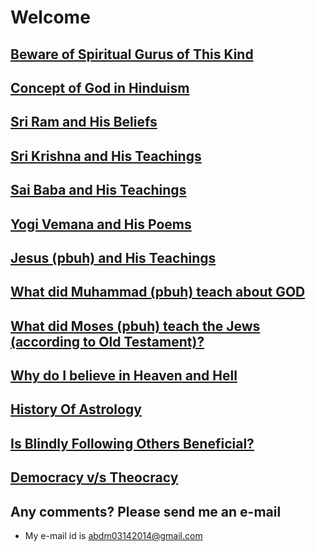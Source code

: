 # Welcome

## [Beware of Spiritual Gurus of This Kind](beware_of_spiritual_gurus_of_this_kind.md)
## [Concept of God in Hinduism](concept_of_god_in_hinduism.md)
## [Sri Ram and His Beliefs](sri_ram.md)
## [Sri Krishna and His Teachings](sri_krishna_and_his_teachings.md)
## [Sai Baba and His Teachings](sai_baba.md)
## [Yogi Vemana and His Poems](yogi_vemana_and_his_teachings.md)
## [Jesus (pbuh) and His Teachings](jesus_pbuh_and_his_beliefs.md)
## [What did Muhammad (pbuh) teach about GOD](what_did_muhammad_pbuh_teach.md)
## [What did Moses (pbuh) teach the Jews (according to Old Testament)?](what_did_moses_pbuh_teach_the_jews_according_to_old_testament.md)
## [Why do I believe in Heaven and Hell](why_do_i_believe_in_heaven_and_hell.md)
## [History Of Astrology](history_of_astrology.md)
## [Is Blindly Following Others Beneficial?](is_blindly_following_others_beneficial.md)
## [Democracy v/s Theocracy](democracy_versus_theocracy.md)

## Any comments? Please send me an e-mail
* My e-mail id is abdm03142014@gmail.com
